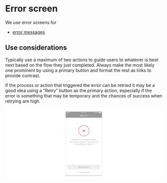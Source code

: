 # Error screen

We use error screens for

* [error messages](../../feedback-scenarios/error-scenario.md)

## Use considerations

Typically use a maximum of two actions to guide users to whatever is best next based on the flow they just completed. Always make the most likely one prominent by using a primary button and format the rest as links to provide contrast. 

If the process or action that triggered the error can be retried it may be a good idea using a “Retry” button as the primary action, especially if the error is something that may be temporary and the chances of success when retrying are high.

![](../../../../.gitbook/assets/ios_error.jpg)




